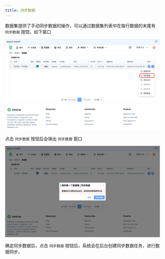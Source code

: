 ```yaml
---
title: 同步数据
---
```


数据集提供了手动同步数据的操作，可以通过数据集列表中在每行数据的末尾有 `同步数据` 按钮，如下窗口

![img.png](img.png)

点击 `同步数据` 按钮后会弹出 `同步数据` 窗口

![img_1.png](img_1.png)

确定同步数据后，点击 `同步数据` 按钮后，系统会在后台创建同步数据任务，进行数据同步。